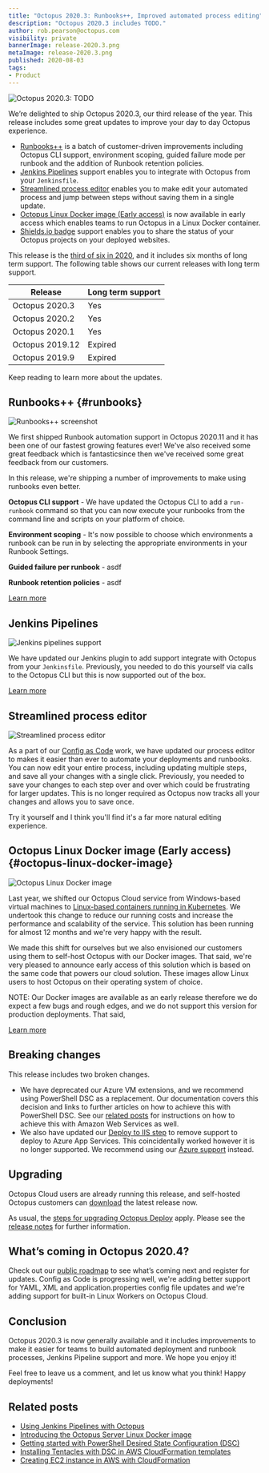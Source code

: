 ```yaml
---
title: "Octopus 2020.3: Runbooks++, Improved automated process editing"
description: "Octopus 2020.3 includes TODO."
author: rob.pearson@octopus.com
visibility: private
bannerImage: release-2020.3.png
metaImage: release-2020.3.png
published: 2020-08-03
tags:
- Product
---
```


![Octopus 2020.3: TODO](release-2020.3.png)

We’re delighted to ship Octopus 2020.3, our third release of the year. This release includes some great updates to improve your day to day Octopus experience.

* [Runbooks++](blog/2020-08/octopus-release-2020-3/index.md#runbooks) is a batch of customer-driven improvements including Octopus CLI support, environment scoping, guided failure mode per runbook and the addition of Runbook retention policies.
* [Jenkins Pipelines](blog/2020-08/octopus-release-2020-3/index.md#jenkins-pipelines) support enables you to integrate with Octopus from your `Jenkinsfile`.
* [Streamlined process editor](blog/2020-08/octopus-release-2020-3/index.md#streamlined-process-editor) enables you to make edit your automated process and jump between steps without saving them in a single update.
* [Octopus Linux Docker image (Early access)](blog/2020-08/octopus-release-2020-3/index.md#octopus-linux-image) is now available in early access which enables teams to run Octopus in a Linux Docker container. 
* [Shields.io badge](blog/2020-08/octopus-release-2020-3/index.md#shieldsio) support enables you to share the status of your Octopus projects on your deployed websites.

This release is the [third of six in 2020](/blog/2020-03/releases-and-lts/index.md), and it includes six months of long term support. The following table shows our current releases with long term support.

| Release               | Long term support           |
| --------------------- | --------------------------- |
| Octopus 2020.3        | Yes                         |
| Octopus 2020.2        | Yes                         |
| Octopus 2020.1        | Yes                         |
| Octopus 2019.12       | Expired                     |
| Octopus 2019.9        | Expired                     |

Keep reading to learn more about the updates.

## Runbooks++ {#runbooks}

![Runbooks++ screenshot](runbook-automation.png)

We first shipped Runbook automation support in Octopus 2020.11 and it has been one of our fastest growing features ever! We've also received some great feedback which is fantasticsince then we've received some great feedback from our customers. 

In this release, we're shipping a number of improvements to make using runbooks even better.

**Octopus CLI support** - We have updated the Octopus CLI to add a `run-runbook` command so that you can now execute your runbooks from the command line and scripts on your platform of choice.

**Environment scoping** - It's now possible to choose which environments a runbook can be run in by selecting the appropriate environments in your Runbook Settings. 

**Guided failure per runbook** - asdf

**Runbook retention policies** - asdf

[Learn more](https://octopus.com/docs/runbooks)

## Jenkins Pipelines

![Jenkins pipelines support](jenkins-pipelines.png "width=500")

We have updated our Jenkins plugin to add support integrate with Octopus from your `Jenkinsfile`. Previously, you needed to do this yourself via calls to the Octopus CLI but this is now supported out of the box. 

[Learn more](/blog/2020-07/using-jenkins-pipelines/index.md)

## Streamlined process editor

![Streamlined process editor](streamlined-process-editor.png "width=500")

As a part of our [Config as Code](https://octopus.com/roadmap#pipeline-as-code) work, we have updated our process editor to makes it easier than ever to automate your deployments and runbooks. You can now edit your entire process, including updating multiple steps, and save all your changes with a single click. Previously, you needed to save your changes to each step over and over which could be frustrating for larger updates. This is no longer required as Octopus now tracks all your changes and allows you to save once. 

Try it yourself and I think you'll find it's a far more natural editing experience.

## Octopus Linux Docker image (Early access) {#octopus-linux-docker-image}

![Octopus Linux Docker image](octopus-linux-image.png "width=500")

Last year, we shifted our Octopus Cloud service from Windows-based virtual machines to  [Linux-based containers running in Kubernetes](https://octopus.com/blog/octopus-cloud-v2-why-kubernetes). We undertook this change to reduce our running costs and increase the performance and scalability of the service. This solution has been running for almost 12 months and we're very happy with the result. 

We made this shift for ourselves but we also envisioned our customers using them to self-host Octopus with our Docker images. That said, we're very pleased to announce early access of this solution which is based on the same code that powers our cloud solution. These images allow Linux users to host Octopus on their operating system of choice.

NOTE: Our Docker images are available as an early release therefore we do expect a few bugs and rough edges, and we do not support this version for production deployments. That said, 

[Learn more](/blog/2020-08/introducing-linux-docker-image/index.md)

## Breaking changes

This release includes two broken changes.

* We have deprecated our Azure VM extensions, and we recommend using PowerShell DSC as a replacement. Our documentation covers this decision and links to further articles on how to achieve this with PowerShell DSC. See our [related posts]() for instructions on how to achieve this with Amazon Web Services as well.
* We also have updated our [Deploy to IIS step](https://octopus.com/docs/deployment-examples/iis-websites-and-application-pools) to remove support to deploy to Azure App Services. This coincidentally worked however it is no longer supported. We recommend using our [Azure support](https://octopus.com/docs/deployment-examples/azure-deployments) instead.

## Upgrading

Octopus Cloud users are already running this release, and self-hosted Octopus customers can [download](https://octopus.com/downloads/2020.3.0) the latest release now.  

As usual, the [steps for upgrading Octopus Deploy](https://octopus.com/docs/administration/upgrading) apply. Please see the [release notes](https://octopus.com/downloads/compare?to=2020.3.0) for further information.

## What’s coming in Octopus 2020.4?

Check out our [public roadmap](https://octopus.com/roadmap) to see what’s coming next and register for updates. Config as Code is progressing well,  we're adding better support for YAML, XML and application.properties config file updates and we're adding support for built-in Linux Workers on Octopus Cloud.

## Conclusion

Octopus 2020.3 is now generally available and it includes improvements to make it easier for teams to build automated deployment and runbook processes, Jenkins Pipeline support and more. We hope you enjoy it! 

Feel free to leave us a comment, and let us know what you think! Happy deployments!

## Related posts

* [Using Jenkins Pipelines with Octopus](/blog/2020-07/using-jenkins-pipelines/index.md)
* [Introducing the Octopus Server Linux Docker image](/blog/2020-07/introducing-linux-docker-image/index.md)
* [Getting started with PowerShell Desired State Configuration (DSC)](https://octopus.com/blog/getting-started-with-powershell-dsc)
* [Installing Tentacles with DSC in AWS CloudFormation templates](/blog/2020-07/dsc-with-aws-cloudformation/index.md)
* [Creating EC2 instance in AWS with CloudFormation](/blog/2020-07/aws-cloudformation-ec2-examples/index.md)